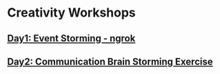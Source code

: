 # Creativity Workshops

## [Day1: Event Storming - ngrok](./DAY01/)
## [Day2: Communication Brain Storming Exercise](./DAY02/)